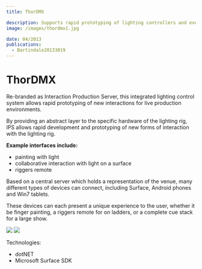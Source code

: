 ```yaml
---
title: ThorDMX

description: Supports rapid prototyping of lighting controllers and event technology with mobile and physical computing.
image: /images/thordmx1.jpg

date: 04/2013
publications:
  - Bartindale20133019
---
```


# ThorDMX

Re-branded as Interaction Production Server, this integrated lighting control system allows rapid prototyping of new interactions for live production environments.

By providing an abstract layer to the specific hardware of the lighting rig, IPS allows rapid development and prototyping of new forms of interaction with the lighting rig.

**Example interfaces include:**

- painting with light
- collaborative interaction with light on a surface
- riggers remote

Based on a central server which holds a representation of the venue, many different types of devices can connect, including Surface, Android phones and Win7 tablets.

These devices can each present a unique experience to the user, whether it be finger painting, a riggers remote for on ladders, or a complete cue stack for a large show.

![](/images/thordmx2.jpg)
![](/images/thordmx3.jpg)

<!-- Find out more by visiting [http://ips.codeplex.com/](http://ips.codeplex.com/) -->

Technologies:

- dotNET
- Microsoft Surface SDK
